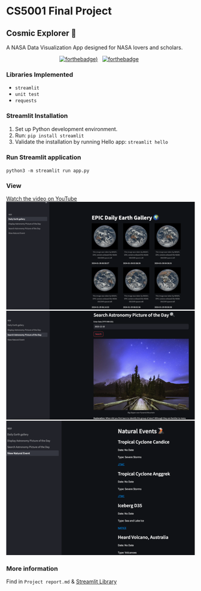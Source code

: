 # CS5001 Final Project
## Cosmic Explorer 🔭
A NASA Data Visualization App designed for NASA lovers and scholars.

<center>

[![forthebadge](https://forthebadge.com/images/badges/made-with-python.svg))](https://forthebadge.com) &nbsp;
[![forthebadge](https://forthebadge.com/images/badges/built-with-love.svg)](https://forthebadge.com) &nbsp;

</center>

### Libraries Implemented
- `streamlit`
- `unit test`
- `requests`

### Streamlit Installation
1. Set up Python development environment.
2. Run:
   `pip install streamlit`
3. Validate the installation by running Hello app:
   `streamlit hello`

### Run Streamlit application
`python3 -m streamlit run app.py`

### View
[Watch the video on YouTube](https://www.youtube.com/watch?v=frsxgp8jiHA)
![EPIC Daily Earth Gallery](Screenshots/1.png)
![EPIC Daily Earth Gallery](Screenshots/2.png)
![EPIC Daily Earth Gallery](Screenshots/3.png)

### More information
Find in `Project report.md` & 
[Streamlit Library](https://docs.streamlit.io/library/api-reference)
